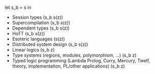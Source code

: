 let s_b = s in
* Session types (s_b s(z))
* Supercompilation (s_b s(z))
* Dependent types (s_b s(z))
* HoTT (s_b s(z))
* Esoteric languages (s(z))
* Distributed system design (s_b s(z))
* Linear logics (s_b z)
* Type systems (regions, modules, polymorphism, ...) (s_b z)
* Typed logic programming (Lambda Prolog, Curry, Mercury, Twelf, theory, implementation, PL/other applications) (s_b z)
